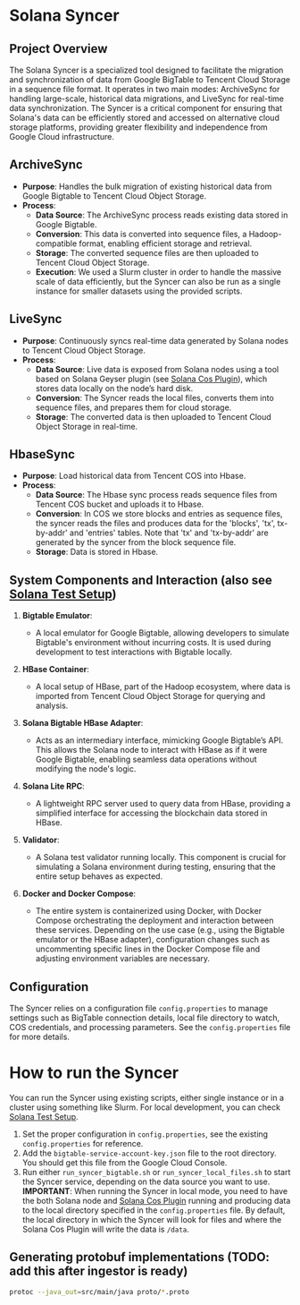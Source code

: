 # Solana Syncer

## Project Overview

The Solana Syncer is a specialized tool designed to facilitate the migration and synchronization of data from Google BigTable to Tencent Cloud Storage in a sequence file format. It operates in two main modes: ArchiveSync for handling large-scale, historical data migrations, and LiveSync for real-time data synchronization. The Syncer is a critical component for ensuring that Solana's data can be efficiently stored and accessed on alternative cloud storage platforms, providing greater flexibility and independence from Google Cloud infrastructure.

## ArchiveSync

- **Purpose**: Handles the bulk migration of existing historical data from Google Bigtable to Tencent Cloud Object Storage.
- **Process**:
  - **Data Source**: The ArchiveSync process reads existing data stored in Google Bigtable.
  - **Conversion**: This data is converted into sequence files, a Hadoop-compatible format, enabling efficient storage and retrieval.
  - **Storage**: The converted sequence files are then uploaded to Tencent Cloud Object Storage.
  - **Execution**: We used a Slurm cluster in order to handle the massive scale of data efficiently, but the Syncer can also be run as a single instance for smaller datasets using the provided scripts.

## LiveSync

- **Purpose**: Continuously syncs real-time data generated by Solana nodes to Tencent Cloud Object Storage.
- **Process**:
  - **Data Source**: Live data is exposed from Solana nodes using a tool based on Solana Geyser plugin (see [Solana Cos Plugin](https://github.com/bwarelabs/solana-cos-plugin)), which stores data locally on the node’s hard disk.
  - **Conversion**: The Syncer reads the local files, converts them into sequence files, and prepares them for cloud storage.
  - **Storage**: The converted data is then uploaded to Tencent Cloud Object Storage in real-time.

## HbaseSync

- **Purpose**: Load historical data from Tencent COS into Hbase.
- **Process**:
  - **Data Source**: The Hbase sync process reads sequence files from Tencent COS bucket and uploads it to Hbase.
  - **Conversion**: In COS we store blocks and entries as sequence files, the syncer reads the files and produces data for the 'blocks', 'tx', tx-by-addr' and 'entries' tables. Note that 'tx' and 'tx-by-addr' are generated by the syncer from the block sequence file.
  - **Storage**: Data is stored in Hbase.

## System Components and Interaction (also see [Solana Test Setup](https://github.com/bwarelabs/solana-test-setup))

1. **Bigtable Emulator**:
    - A local emulator for Google Bigtable, allowing developers to simulate Bigtable's environment without incurring costs. It is used during development to test interactions with Bigtable locally.

2. **HBase Container**:
    - A local setup of HBase, part of the Hadoop ecosystem, where data is imported from Tencent Cloud Object Storage for querying and analysis.

3. **Solana Bigtable HBase Adapter**:
    - Acts as an intermediary interface, mimicking Google Bigtable’s API. This allows the Solana node to interact with HBase as if it were Google Bigtable, enabling seamless data operations without modifying the node's logic.

4. **Solana Lite RPC**:
    - A lightweight RPC server used to query data from HBase, providing a simplified interface for accessing the blockchain data stored in HBase.

5. **Validator**:
    - A Solana test validator running locally. This component is crucial for simulating a Solana environment during testing, ensuring that the entire setup behaves as expected.

6. **Docker and Docker Compose**:
    - The entire system is containerized using Docker, with Docker Compose orchestrating the deployment and interaction between these services. Depending on the use case (e.g., using the Bigtable emulator or the HBase adapter), configuration changes such as uncommenting specific lines in the Docker Compose file and adjusting environment variables are necessary.

## Configuration

The Syncer relies on a configuration file `config.properties` to manage settings such as BigTable connection details, local file directory to watch, COS credentials, and processing parameters. See the `config.properties` file for more details.

# How to run the Syncer

You can run the Syncer using existing scripts, either single instance or in a cluster using something like Slurm. For local development, you can check [Solana Test Setup](https://github.com/bwarelabs/solana-test-setup).

1. Set the proper configuration in `config.properties`, see the existing `config.properties` for reference.
2. Add the `bigtable-service-account-key.json` file to the root directory. You should get this file from the Google Cloud Console.
3. Run either `run_syncer_bigtable.sh` or `run_syncer_local_files.sh` to start the Syncer service, depending on the data source you want to use.  
**IMPORTANT**: When running the Syncer in local mode, you need to have the both Solana node and [Solana Cos Plugin](https://github.com/bwarelabs/solana-cos-plugin) running and producing data to the local directory specified in the `config.properties` file. By default, the local directory in which the Syncer will look for files and where the Solana Cos Plugin will write the data is `/data`.

## Generating protobuf implementations (TODO: add this after ingestor is ready)

```sh
protoc --java_out=src/main/java proto/*.proto
```
